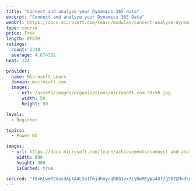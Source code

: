 ```yaml
---
title: "Connect and analyze your Dynamics 365 data​"
excerpt: "Connect and analyze your Dynamics 365 Data​"
webUrl: https://docs.microsoft.com/learn/modules/connect-analyze-dynamics-365-data/
type: course
price: Free
length: PT57M
ratings:
  count: 1348
  average: 4.674332
heat: 122

provider:
  name: Microsoft Learn
  domain: microsoft.com
  images:
    - url: /assets/images/organizations/microsoft.com-50x50.jpg
      width: 50
      height: 50

levels:
  - Beginner

topics:
  - Power BI

images:
  - url: https://docs.microsoft.com/learn/achievements/connect-and-analyze-your-microsoft-dynamics-365-data-social.png
    width: 800
    height: 400
    isCached: true

secured: "f8v6LwmR2XasdApXA4LSoIFmjdhmyoqRR81vx7LyDmMEyWa40f2gS67GMndkucRhTsf1XKp9JwWCTRm7/yH/x0vp9uNILPp8ninU5yqeotZrm7X+3IEjAlLTDK9XM7ySlx9CIpNNgRVV0dyTRv1JxIjXWcsG00SOzVfxCh6X1fKMJTdY64i1wbMvFnmIKLY4pHmenmg7/U0/KHLDlrsWhqlW0rrkeCOwXxwzN/txct5MivGGNiOdx+s1NPKm/iGoEmUbgjGohVL+d6fEs4I0TXE8gzfNHIow59vtB57fEa9DwwyK4SfgofEy9Ey7aAGaL3cpfM9wRK7SB8lHmCZKrezZ1jYQ79N0QOqBXTvYIqUq2blRB0rz7HwEPng1DOfcFCIwxyHpLnBFJaLMgLvIKVA8pDG9y2DjOgXmWUc4/VQ=;mRkMVPEq/ehoNt1UYX0Kww=="
---
```


